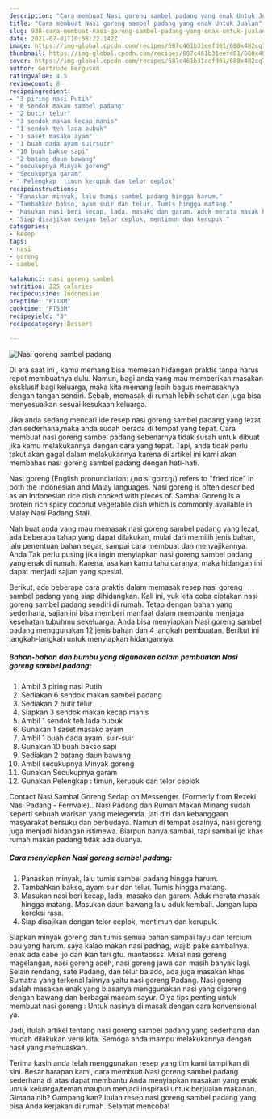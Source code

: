 ```yaml
---
description: "Cara membuat Nasi goreng sambel padang yang enak Untuk Jualan"
title: "Cara membuat Nasi goreng sambel padang yang enak Untuk Jualan"
slug: 938-cara-membuat-nasi-goreng-sambel-padang-yang-enak-untuk-jualan
date: 2021-07-01T10:58:22.142Z
image: https://img-global.cpcdn.com/recipes/687c461b31eefd01/680x482cq70/nasi-goreng-sambel-padang-foto-resep-utama.jpg
thumbnail: https://img-global.cpcdn.com/recipes/687c461b31eefd01/680x482cq70/nasi-goreng-sambel-padang-foto-resep-utama.jpg
cover: https://img-global.cpcdn.com/recipes/687c461b31eefd01/680x482cq70/nasi-goreng-sambel-padang-foto-resep-utama.jpg
author: Gertrude Ferguson
ratingvalue: 4.5
reviewcount: 8
recipeingredient:
- "3 piring nasi Putih"
- "6 sendok makan sambel padang"
- "2 butir telur"
- "3 sendok makan kecap manis"
- "1 sendok teh lada bubuk"
- "1 saset masako ayam"
- "1 buah dada ayam suirsuir"
- "10 buah bakso sapi"
- "2 batang daun bawang"
- "secukupnya Minyak goreng"
- "Secukupnya garam"
- " Pelengkap  timun kerupuk dan telor ceplok"
recipeinstructions:
- "Panaskan minyak, lalu tumis sambel padang hingga harum."
- "Tambahkan bakso, ayam suir dan telur. Tumis hingga matang."
- "Masukan nasi beri kecap, lada, masako dan garam. Aduk merata masak hingga matang. Masukan daun bawang lalu aduk kembali. Jangan lupa koreksi rasa."
- "Siap disajikan dengan telor ceplok, mentimun dan kerupuk."
categories:
- Resep
tags:
- nasi
- goreng
- sambel

katakunci: nasi goreng sambel 
nutrition: 225 calories
recipecuisine: Indonesian
preptime: "PT18M"
cooktime: "PT53M"
recipeyield: "3"
recipecategory: Dessert

---
```



![Nasi goreng sambel padang](https://img-global.cpcdn.com/recipes/687c461b31eefd01/680x482cq70/nasi-goreng-sambel-padang-foto-resep-utama.jpg)

Di era  saat ini , kamu memang bisa memesan hidangan praktis tanpa harus repot membuatnya dulu. Namun, bagi anda yang mau memberikan masakan eksklusif bagi keluarga, maka kita memang lebih bagus memasaknya dengan tangan sendiri. Sebab, memasak di rumah lebih sehat dan juga bisa menyesuaikan sesuai kesukaan keluarga.

Jika anda sedang mencari ide resep nasi goreng sambel padang yang lezat dan sederhana,maka anda sudah berada di tempat yang tepat. Cara membuat nasi goreng sambel padang  sebenarnya tidak susah untuk dibuat jika kamu melakukannya dengan cara yang tepat. Tapi, anda tidak perlu takut akan gagal dalam melakukannya 
karena di artikel ini kami akan membahas nasi goreng sambel padang dengan hati-hati.  

Nasi goreng (English pronunciation: /ˌnɑːsi ɡɒˈrɛŋ/) refers to &#34;fried rice&#34; in both the Indonesian and Malay languages. Nasi goreng is often described as an Indonesian rice dish cooked with pieces of. Sambal Goreng is a protein rich spicy coconut vegetable dish which is commonly available in Malay Nasi Padang Stall.

Nah buat anda yang mau memasak nasi goreng sambel padang yang lezat, ada beberapa tahap yang dapat dilakukan, mulai dari memilih jenis bahan, lalu penentuan bahan segar, sampai cara membuat dan menyajikannya. Anda Tak perlu pusing jika ingin menyiapkan nasi goreng sambel padang yang enak di rumah. Karena, asalkan kamu  tahu caranya, maka hidangan ini dapat menjadi sajian yang spesial.

Berikut, ada beberapa cara praktis  dalam memasak resep nasi goreng sambel padang yang siap dihidangkan. Kali ini, yuk kita coba ciptakan nasi goreng sambel padang sendiri di rumah. Tetap dengan bahan yang sederhana, sajian ini bisa memberi manfaat dalam membantu menjaga kesehatan tubuhmu sekeluarga. Anda bisa menyiapkan Nasi goreng sambel padang menggunakan 12 jenis bahan dan 4 langkah pembuatan. Berikut ini langkah-langkah untuk menyiapkan hidangannya.

<!--inarticleads1-->

##### Bahan-bahan dan bumbu yang digunakan dalam pembuatan Nasi goreng sambel padang:

1. Ambil 3 piring nasi Putih
1. Sediakan 6 sendok makan sambel padang
1. Sediakan 2 butir telur
1. Siapkan 3 sendok makan kecap manis
1. Ambil 1 sendok teh lada bubuk
1. Gunakan 1 saset masako ayam
1. Ambil 1 buah dada ayam, suir-suir
1. Gunakan 10 buah bakso sapi
1. Sediakan 2 batang daun bawang
1. Ambil secukupnya Minyak goreng
1. Gunakan Secukupnya garam
1. Gunakan  Pelengkap : timun, kerupuk dan telor ceplok


Contact Nasi Sambal Goreng Sedap on Messenger. (Formerly from Rezeki Nasi Padang - Fernvale).. Nasi Padang dan Rumah Makan Minang sudah seperti sebuah warisan yang melegenda. jati diri dan kebanggaan masyarakat bersuku dan berbudaya. Namun di tempat asalnya, nasi goreng juga menjadi hidangan istimewa. Biarpun hanya sambal, tapi sambal ijo khas rumah makan padang tidak ada duanya. 

<!--inarticleads2-->

##### Cara menyiapkan Nasi goreng sambel padang:

1. Panaskan minyak, lalu tumis sambel padang hingga harum.
1. Tambahkan bakso, ayam suir dan telur. Tumis hingga matang.
1. Masukan nasi beri kecap, lada, masako dan garam. Aduk merata masak hingga matang. Masukan daun bawang lalu aduk kembali. Jangan lupa koreksi rasa.
1. Siap disajikan dengan telor ceplok, mentimun dan kerupuk.


Siapkan minyak goreng dan tumis semua bahan sampai layu dan tercium bau yang harum. saya kalao makan nasi padnag, wajib pake sambalnya. enak ada cabe ijo dan ikan teri gtu. mantabsss. Misal nasi goreng magelangan, nasi goreng aceh, nasi goreng jawa dan masih banyak lagi. Selain rendang, sate Padang, dan telur balado, ada juga masakan khas Sumatra yang terkenal lainnya yaitu nasi goreng Padang. Nasi goreng adalah masakan enak yang biasanya menggunakan nasi yang digoreng dengan bawang dan berbagai macam sayur. O ya tips penting untuk membuat nasi goreng : Untuk nasinya di masak dengan cara konvensional ya. 

Jadi, itulah artikel tentang  nasi goreng sambel padang  yang sederhana dan mudah dilakukan versi kita. Semoga anda mampu melakukannya dengan hasil yang memuaskan. 

Terima kasih anda telah menggunakan resep yang tim kami tampilkan di sini. Besar harapan kami, cara membuat  Nasi goreng sambel padang sederhana di atas dapat membantu Anda menyiapkan masakan yang enak untuk keluarga/teman maupun menjadi inspirasi untuk berjualan makanan. Gimana nih? Gampang kan? Itulah resep nasi goreng sambel padang yang bisa Anda kerjakan di rumah. Selamat mencoba!

